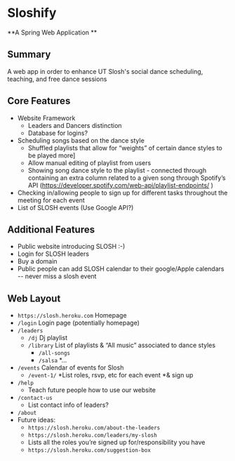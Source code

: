 # Sloshify

**A Spring Web Application **

## Summary

A web app in order to enhance UT Slosh's social dance scheduling, teaching, and free dance sessions

## Core Features

* Website Framework 
  * Leaders and Dancers distinction
  * Database for logins?
* Scheduling songs based on the dance style
  * Shuffled playlists that allow for “weights” of certain dance styles to be played more]
  * Allow manual editing of playlist from users
  * Showing song dance style to the playlist - connected through containing an extra column related to a given song through Spotify’s API (https://developer.spotify.com/web-api/playlist-endpoints/ )
* Checking in/allowing people to sign up for different tasks throughout the meeting for each event
* List of SLOSH events (Use Google API?)

## Additional Features 
* Public website introducing SLOSH :-)
* Login for SLOSH leaders
* Buy a domain
* Public people can add SLOSH calendar to their google/Apple calendars -- never miss a slosh event

## Web Layout
* `https://slosh.heroku.com` Homepage
* `/login` Login page (potentially homepage)
* `/leaders`
  * `/dj` Dj playlist
  * `/library` List of playlists & “All music” associated to dance styles 
    * `/all-songs` 
    * `/salsa`
    *...
* `/events` Calendar of events for Slosh
  * `/event-1/`
    *List roles, rsvp, etc for each event
    *& sign up
* `/help`
  * Teach future people how to use our website
* `/contact-us` 
  * List contact info of leaders?
* `/about` 
* Future ideas:
  * `https://slosh.heroku.com/about-the-leaders` 
  * `https://slosh.heroku.com/leaders/my-slosh` 
  * Lists all the roles you’re signed up for/responsibility you have
  * `https://slosh.heroku.com/suggestion-box` 
  

